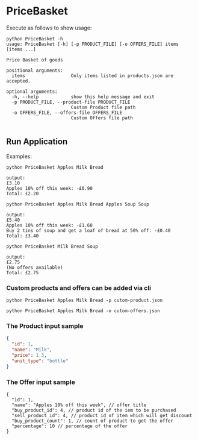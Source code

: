 # PriceBasket

Execute as follows to show usage:

```
python PriceBasket -h
usage: PriceBasket [-h] [-p PRODUCT_FILE] [-o OFFERS_FILE] items [items ...]

Price Basket of goods

positional arguments:
  items                 Only items listed in products.json are accepted.

optional arguments:
  -h, --help            show this help message and exit
  -p PRODUCT_FILE, --product-file PRODUCT_FILE
                        Custom Product file path
  -o OFFERS_FILE, --offers-file OFFERS_FILE
                        Custom Offers file path
 
```

## Run Application

Examples:

``` 
python PriceBasket Apples Milk Bread 

output:
£3.10
Apples 10% off this week: -£0.90
Total: £2.20

python PriceBasket Apples Milk Bread Apples Soup Soup

output:
£5.40
Apples 10% off this week: -£1.60
Buy 2 tins of soup and get a loaf of bread at 50% off: -£0.40
Total: £3.40

python PriceBasket Milk Bread Soup

output:
£2.75
(No offers available)
Total: £2.75

```

### Custom products and offers can be added via cli

```
python PriceBasket Apples Milk Bread -p cutom-product.json

python PriceBasket Apples Milk Bread -o cutom-offers.json
```

### The Product input sample

```json
{
  "id": 1,
  "name": "Milk",
  "price": 1.3,
  "unit_type": "bottle"
}
```

### The Offer input sample

```
{
  "id": 1,
  "name": "Apples 10% off this week", // offer title
  "buy_product_id": 4, // product id of the iem to be purchased
  "sell_product_id": 4, // product id of item which will get discount
  "buy_product_count": 1, // count of product to get the offer
  "percentage": 10 // percentage of the offer
}
```